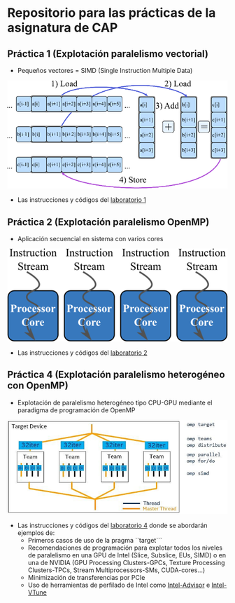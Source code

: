 # Repositorio para las prácticas de la asignatura de CAP

## Práctica 1 (Explotación paralelismo vectorial)
* Pequeños vectores = SIMD  (Single Instruction Multiple Data)

![imagen](figures/how-vectorization-works.png)

* Las instrucciones y códigos del [laboratorio 1](src/lab1/lab1.md)


## Práctica 2 (Explotación paralelismo OpenMP)
* Aplicación secuencial en sistema con varios cores

![imagen](figures/parallel_processor_parallel_code.png)

* Las instrucciones y códigos del [laboratorio 2](src/lab2/lab2.md)


## Práctica 4 (Explotación paralelismo heterogéneo con OpenMP)
* Explotación de paralelismo heterogéneo tipo CPU-GPU mediante el paradigma de programación de OpenMP

![imagen](figures/omp-target-distributed.jpg)

* Las instrucciones y códigos del [laboratorio 4](src/lab4/lab4.md) donde se abordarán ejemplos de:
    * Primeros casos de uso de la pragma ``target```
    * Recomendaciones de programación para explotar todos los niveles de paralelismo en una GPU de Intel (Slice, Subslice, EUs, SIMD) o en una de NVIDIA (GPU Processing Clusters-GPCs, Texture Processing Clusters-TPCs, Stream Multiprocessors-SMs, CUDA-cores...)
    * Minimización de transferencias por PCIe
    * Uso de herramientas de perfilado de Intel como [Intel-Advisor](https://www.intel.com/content/www/us/en/develop/documentation/advisor-user-guide/top/analyze-gpu-roofline.html) e [Intel-VTune](https://www.intel.com/content/www/us/en/develop/documentation/vtune-help/top/analyze-performance/accelerators-group/gpu-offload-analysis.html)
